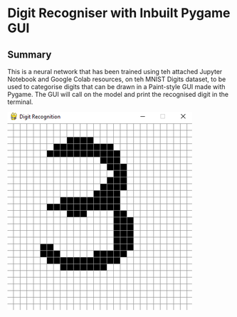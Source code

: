 # Digit Recogniser with Inbuilt Pygame GUI

## Summary
This is a neural network that has been trained using teh attached Jupyter Notebook and Google Colab resources, on teh MNIST Digits dataset, to be used to categorise digits that can be drawn in a Paint-style GUI made with Pygame. The GUI will call on the model and print the recognised digit in the terminal.

![Screenshot of GUI](/img/gui.png "Pygame GUI")